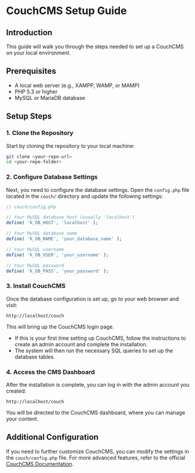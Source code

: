 # CouchCMS Setup Guide

## Introduction

This guide will walk you through the steps needed to set up a CouchCMS on your local environment.

## Prerequisites

- A local web server (e.g., XAMPP, WAMP, or MAMP)
- PHP 5.3 or higher
- MySQL or MariaDB database

## Setup Steps

### 1. Clone the Repository

Start by cloning the repository to your local machine:

```bash
git clone <your-repo-url>
cd <your-repo-folder>
```

### 2. Configure Database Settings

Next, you need to configure the database settings. Open the `config.php` file located in the `couch/` directory and update the following settings:

```php
// couch/config.php

// Your MySQL database host (usually 'localhost')
define( 'K_DB_HOST', 'localhost' );

// Your MySQL database name
define( 'K_DB_NAME', 'your_database_name' );

// Your MySQL username
define( 'K_DB_USER', 'your_username' );

// Your MySQL password
define( 'K_DB_PASS', 'your_password' );
```

### 3. Install CouchCMS

Once the database configuration is set up, go to your web browser and visit:

```
http://localhost/couch
```

This will bring up the CouchCMS login page. 

- If this is your first time setting up CouchCMS, follow the instructions to create an admin account and complete the installation.
- The system will then run the necessary SQL queries to set up the database tables.

### 4. Access the CMS Dashboard

After the installation is complete, you can log in with the admin account you created:

```
http://localhost/couch
```

You will be directed to the CouchCMS dashboard, where you can manage your content.

## Additional Configuration

If you need to further customize CouchCMS, you can modify the settings in the `couch/config.php` file. For more advanced features, refer to the official [CouchCMS Documentation](https://docs.couchcms.com/).